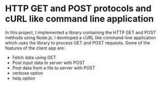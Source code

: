 # HTTP GET and POST protocols and cURL like command line application

In this project, I implemented a library containing the HTTP GET and POST methods using Node.js. I developed a cURL like command-line application which uses the library to process GET and POST requests. Some of the features of the client app are:
  - Fetch data using GET
  - Post input data to server with POST
  - Post data from a file to server with POST
  - verbose option
  - help option

